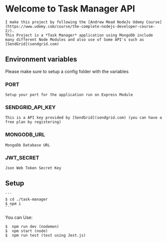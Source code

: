 # Welcome to Task Manager API
    I make this project by following the [Andrew Mead NodeJs Udemy Course](https://www.udemy.com/course/the-complete-nodejs-developer-course-2/).
    This Project is a *Task Manager* application using MongoDb include many different Node Modules and also use of Some API's such as [SendGrid](sendgrid.com)

## Environment variables
Please make sure to setup a config folder with the variables

### PORT
    Setup your port for the application run on Express Module
### SENDGRID_API_KEY
    This is a API key provided by [SendGrid](sendgrid.com) (you can have a free plan by registering)
### MONGODB_URL 
    MongoDb Database URL
### JWT_SECRET
    Json Web Token Secret Key

## Setup
    ```
    $ cd ./task-manager
    $ npm i
    ```
You can Use:
```
$  npm run dev (nodemon)
$  npm start (node)
$  npm run test (test using Jest.js)
```